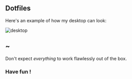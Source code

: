 ## Dotfiles

Here's an example of how my desktop can look:  

![desktop](http://i.imgur.com/UhED0oS.jpg)

## ~

Don't expect *everything* to work flawlessly out of the box.  
   
### Have fun !
